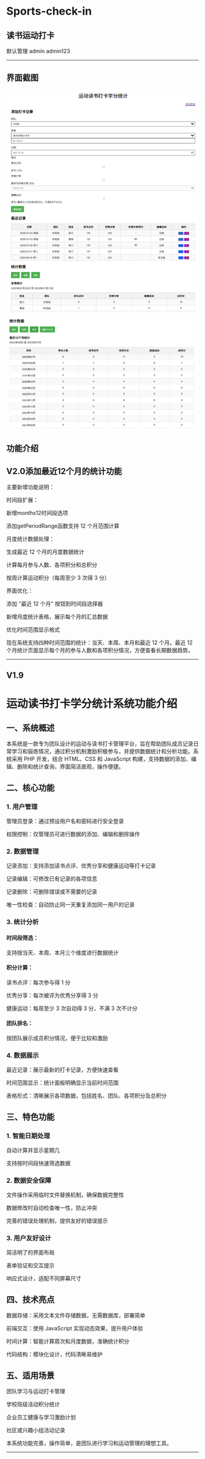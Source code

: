# Sports-check-in
读书运动打卡
--

默认管理   admin admin123

----------

界面截图
--

<img src="https://raw.githubusercontent.com/mickeywaley/Sports-check-in/refs/heads/main/01.png"  />

<img src="https://raw.githubusercontent.com/mickeywaley/Sports-check-in/refs/heads/main/02.png"  />

功能介绍 
--

## V2.0添加最近12个月的统计功能

主要新增功能说明：

时间段扩展：

新增months12时间段选项

添加getPeriodRange函数支持 12 个月范围计算

月度统计数据处理：

生成最近 12 个月的月度数据统计

计算每月参与人数、各项积分和总积分

按周计算运动积分（每周至少 3 次得 3 分）

界面优化：

添加 "最近 12 个月" 按钮到时间段选择器

新增月度统计表格，展示每个月的汇总数据

优化时间范围显示格式

现在系统支持四种时间范围的统计：当天、本周、本月和最近 12 个月。最近 12 个月统计页面显示每个月的参与人数和各项积分情况，方便查看长期数据趋势。

-----------

## V1.9

# 运动读书打卡学分统计系统功能介绍

## 一、系统概述

本系统是一款专为团队设计的运动与读书打卡管理平台，旨在帮助团队成员记录日常学习和锻炼情况，通过积分机制激励积极参与，并提供数据统计和分析功能。系统采用 PHP 开发，结合 HTML、CSS 和 JavaScript 构建，支持数据的添加、编辑、删除和统计查询，界面简洁直观，操作便捷。

## 二、核心功能 

### 1. 用户管理 

管理员登录：通过预设用户名和密码进行安全登录

权限控制：仅管理员可进行数据的添加、编辑和删除操作

### 2. 数据管理 

记录添加：支持添加读书点评、优秀分享和健康运动等打卡记录

记录编辑：可修改已有记录的各项信息

记录删除：可删除错误或不需要的记录

唯一性检查：自动防止同一天重复添加同一用户的记录

### 3. 统计分析

#### 时间段筛选： 

支持按当天、本周、本月三个维度进行数据统计

#### 积分计算：

读书点评：每次参与得 1 分

优秀分享：每次被评为优秀分享得 3 分

健康运动：每周至少 3 次自动得 3 分，不满 3 次不计分

#### 团队排名：

按团队展示成员积分情况，便于比较和激励

### 4. 数据展示

最近记录：展示最新的打卡记录，方便快速查看

时间范围显示：统计面板明确显示当前时间范围

表格形式：清晰展示各项数据，包括姓名、团队、各项积分及总积分

## 三、特色功能

### 1. 智能日期处理

自动计算并显示星期几

支持按时间段快速筛选数据

### 2. 数据安全保障

文件操作采用临时文件替换机制，确保数据完整性

数据修改时自动检查唯一性，防止冲突

完善的错误处理机制，提供友好的错误提示

### 3. 用户友好设计

简洁明了的界面布局

表单验证和交互提示

响应式设计，适配不同屏幕尺寸

## 四、技术亮点

数据存储：采用文本文件存储数据，无需数据库，部署简单

前端交互：使用 JavaScript 实现动态效果，提升用户体验

时间计算：智能计算周次和月度数据，准确统计积分

代码结构：模块化设计，代码清晰易维护

## 五、适用场景

团队学习与运动打卡管理

学校班级活动积分统计

企业员工健康与学习激励计划

社区或兴趣小组活动记录

本系统功能完善，操作简单，是团队进行学习和运动管理的理想工具。

-----
